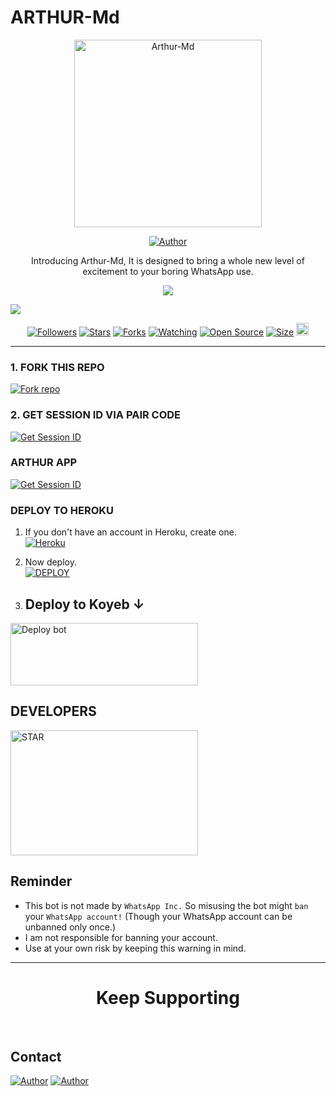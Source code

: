 # ARTHUR-Md

<p align="center">
    <img alt="Arthur-Md" height="300" src="https://telegra.ph/file/e387804fa0e8e7fd23b27.jpg">
  </a>
</p>

<p align="center">
  <a href="https://github.com/STAR-KING0"><img title="Author" src="https://img.shields.io/badge/STAR-KING0-black?style=for-the-badge&logo=WhatsApp"></a>
</p>

<p align="center">Introducing Arthur-Md, It is designed to bring a whole new level of excitement to your boring WhatsApp use.</p>



<p align="center">
  <a href="https://whatsapp.com/channel/0029VaeW5Tw4yltQOYIO5E2D"><img src="https://img.shields.io/badge/Connect on WhatsApp-25D366?style=for-the-badge&logo=whatsapp&logoColor=white"></a>

 <a href="https://chat.whatsapp.com/DC38hUUVVaa1vp573QBYBF"><img src="https://img.shields.io/badge/Join WhatsApp Group-25D366?style=for-the-badge&logo=whatsapp&logoColor=white"></a>
</p>

<p align="center">
  <a href="https://github.com/STAR-KING0/followers"><img title="Followers" src="https://img.shields.io/github/followers/STAR-KING0?color=red&style=flat-square"></a>
  <a href="https://github.com/STAR-KING0/Arthur-Md/stargazers"><img title="Stars" src="https://img.shields.io/github/stars/STAR-KING0/Arthur-Md?color=blue&style=flat-square"></a>
  <a href="https://github.com/STAR-KING0/Arthur-Md/network/members"><img title="Forks" src="https://img.shields.io/github/forks/STAR-KING0/Arthur-Md?color=red&style=flat-square"></a>
  <a href="https://github.com/STAR-KING0/Arthur-Md/watchers"><img title="Watching" src="https://img.shields.io/github/watchers/STAR-KING0/Arthur-Md?label=Watchers&color=blue&style=flat-square"></a>
  <a href="https://github.com/STAR-KING0/Arthur-Md"><img title="Open Source" src="https://img.shields.io/badge/Author-STAR-KING0 X %20HASEEB-red?v=103"></a>
  <a href="https://github.com/STAR-KING0/Arthur-Md"><img title="Size" src="https://img.shields.io/github/repo-size/STAR-KING0/Arthur-Md?style=flat-square&color=green"></a>
  <a href="https://github.com/STAR-KING0/Arthur-Md/graphs/commit-activity"><img height="20" src="https://img.shields.io/badge/Maintained%3F-yes-green.svg"></a>
</p>

---

### 1. FORK THIS REPO

<a href='https://github.com/STAR-KING0/Arthur-Md/fork' target="_blank"><img alt='Fork repo' src='https://img.shields.io/badge/Fork This Repo-black?style=for-the-badge&logo=git&logoColor=white'/></a>

### 2. GET SESSION ID VIA PAIR CODE

<a href='https://arthur-scanner.onrender.com/pair' target="_blank"><img alt='Get Session ID' src='https://img.shields.io/badge/Click here to get your session id-blue?style=for-the-badge&logo=opencv&logoColor=white'/></a>

### ARTHUR APP

<a href='https://arthur-scanner.onrender.com' target="_blank"><img alt='Get Session ID' src='https://img.shields.io/badge/ARTHUR APP-blue?style=for-the-badge&logo=opencv&logoColor=white'/></a>

### DEPLOY TO HEROKU

1. If you don't have an account in Heroku, create one.
    <br>
    <a href='https://signup.heroku.com/' target="_blank"><img alt='Heroku' src='https://img.shields.io/badge/-Create-black?style=for-the-badge&logo=heroku&logoColor=white'/></a>
2. Now deploy.
    <br>
    <a href='https://heroku.com/deploy' target="_blank"><img alt='DEPLOY' src='https://img.shields.io/badge/-DEPLOY-black?style=for-the-badge&logo=heroku&logoColor=white'/></a>



3. ## Deploy to Koyeb ↓

<a href="https://app.koyeb.com/services/deploy/?type=git&repository=github.com%2FSTAR-KING0%2FArthur-Md&branch=main&name=arthur-Md&builder=dockerfile&env%5BAUTO_BLOCK=false%5D=&env%5BSESSION_ID%5D=your%20sessionid%20here&env%5BMODE%5D=public&env=%5BAUTO_READ%5D%3Dfalse&env%5BAUTO_STATUS_SEEN%5D=true" target="blank"><img align="center" src="https://i.imgur.com/PNoLtFq.png" width="300" height="100" alt="Deploy bot"/></a>




## DEVELOPERS

<div align="left">
  <a href="https://github.com/STAR-KING0"><img src="https://telegra.ph/file/e387804fa0e8e7fd23b27.jpg" width="300" height="200" alt="STAR"></a>
  

## Reminder

- This bot is not made by `WhatsApp Inc.` So misusing the bot might `ban` your `WhatsApp account!` (Though your WhatsApp account can be unbanned only once.)
- I am not responsible for banning your account.
- Use at your own risk by keeping this warning in mind.

---

<h1 align="center">Keep Supporting</h1>

<br>

## Contact

<p align="left">
  <a href="kingdavid23565@gmail.com"><img title="Author" src="https://img.shields.io/badge/GMAIL-ME-black?style=for-the-badge&logo=Gmail"></a>
  <a href="https://wa.me/2348100835767?text=Hi+star+Sir...+I+need+some+help+in+Arthur-Md"><img title="Author" src="https://img.shields.io/badge/WHATSAPP-ME-red?style=for-the-badge&logo=WhatsApp"></a>
</p>
